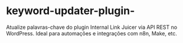 # keyword-updater-plugin-
Atualize palavras-chave do plugin Internal Link Juicer via API REST no WordPress. Ideal para automações e integrações com n8n, Make, etc.
